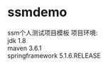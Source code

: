 # ssmdemo
ssm个人测试项目模板
项目环境:            
                jdk 1.8    
                maven 3.6.1                             
                springframework 5.1.6.RELEASE
